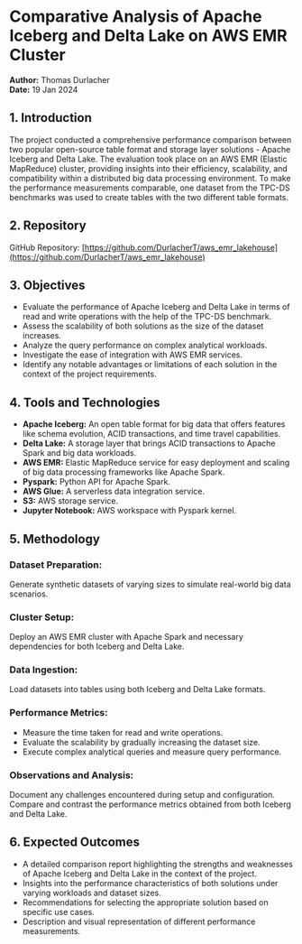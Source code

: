 # Comparative Analysis of Apache Iceberg and Delta Lake on AWS EMR Cluster

**Author:** Thomas Durlacher  
**Date:** 19 Jan 2024

## 1. Introduction

The project conducted a comprehensive performance comparison between two popular open-source table format and storage layer solutions - Apache Iceberg and Delta Lake. The evaluation took place on an AWS EMR (Elastic MapReduce) cluster, providing insights into their efficiency, scalability, and compatibility within a distributed big data processing environment. To make the performance measurements comparable, one dataset from the TPC-DS benchmarks was used to create tables with the two different table formats.

## 2. Repository

GitHub Repository: [https://github.com/DurlacherT/aws_emr_lakehouse](https://github.com/DurlacherT/aws_emr_lakehouse)

## 3. Objectives

- Evaluate the performance of Apache Iceberg and Delta Lake in terms of read and write operations with the help of the TPC-DS benchmark.
- Assess the scalability of both solutions as the size of the dataset increases.
- Analyze the query performance on complex analytical workloads.
- Investigate the ease of integration with AWS EMR services.
- Identify any notable advantages or limitations of each solution in the context of the project requirements.

## 4. Tools and Technologies

- **Apache Iceberg:** An open table format for big data that offers features like schema evolution, ACID transactions, and time travel capabilities.
- **Delta Lake:** A storage layer that brings ACID transactions to Apache Spark and big data workloads.
- **AWS EMR:** Elastic MapReduce service for easy deployment and scaling of big data processing frameworks like Apache Spark.
- **Pyspark:** Python API for Apache Spark.
- **AWS Glue:** A serverless data integration service.
- **S3:** AWS storage service.
- **Jupyter Notebook:** AWS workspace with Pyspark kernel.

## 5. Methodology

### Dataset Preparation:

Generate synthetic datasets of varying sizes to simulate real-world big data scenarios.

### Cluster Setup:

Deploy an AWS EMR cluster with Apache Spark and necessary dependencies for both Iceberg and Delta Lake.

### Data Ingestion:

Load datasets into tables using both Iceberg and Delta Lake formats.

### Performance Metrics:

- Measure the time taken for read and write operations.
- Evaluate the scalability by gradually increasing the dataset size.
- Execute complex analytical queries and measure query performance.

### Observations and Analysis:

Document any challenges encountered during setup and configuration. Compare and contrast the performance metrics obtained from both Iceberg and Delta Lake.

## 6. Expected Outcomes

- A detailed comparison report highlighting the strengths and weaknesses of Apache Iceberg and Delta Lake in the context of the project.
- Insights into the performance characteristics of both solutions under varying workloads and dataset sizes.
- Recommendations for selecting the appropriate solution based on specific use cases.
- Description and visual representation of different performance measurements.
